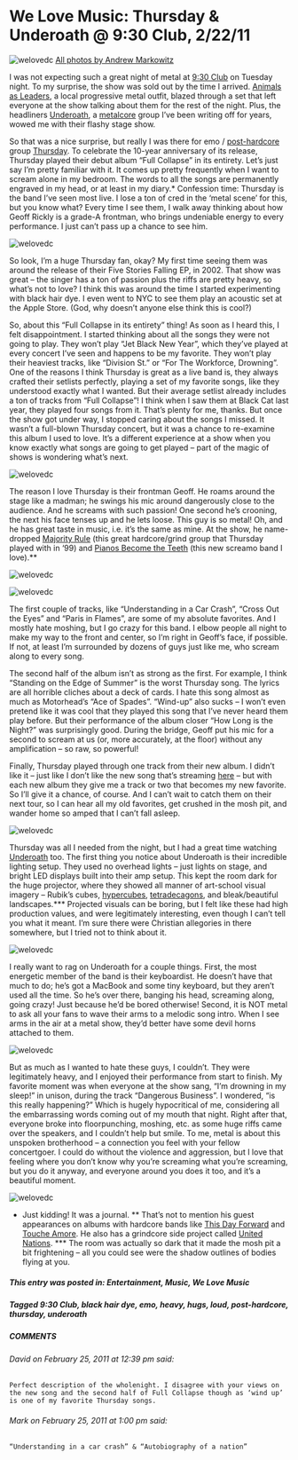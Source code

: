 # We Love Music: Thursday & Underoath @ 9:30 Club, 2/22/11
![welovedc](/content/images/5473005819_8831d67233_o.jpg "IMG_4196-2.jpg")
[All photos by Andrew Markowitz](http://www.flickr.com/photos/amphotography21/sets/72157626126733154/)

I was not expecting such a great night of metal at [9:30 Club](http://www.930.com/) on Tuesday night. To my surprise, the show was sold out by the time I arrived. [Animals as Leaders](http://www.myspace.com/animalsasleaders), a local progressive metal outfit, blazed through a set that left everyone at the show talking about them for the rest of the night. Plus, the headliners [Underoath](http://www.underoath777.com/), a [metalcore](http://en.wikipedia.org/wiki/Metalcore) group I’ve been writing off for years, wowed me with their flashy stage show.

So that was a nice surprise, but really I was there for emo / [post-hardcore](http://en.wikipedia.org/wiki/Post-hardcore) group [Thursday](http://www.thursday.net/). To celebrate the 10-year anniversary of its release, Thursday played their debut album “Full Collapse” in its entirety. Let’s just say I’m pretty familiar with it. It comes up pretty frequently when I want to scream alone in my bedroom. The words to all the songs are permanently engraved in my head, or at least in my diary.* Confession time: Thursday is the band I’ve seen most live. I lose a ton of cred in the ‘metal scene’ for this, but you know what? Every time I see them, I walk away thinking about how Geoff Rickly is a grade-A frontman, who brings undeniable energy to every performance. I just can’t pass up a chance to see him.

![welovedc](/content/images/5473601250_de731b0d58_o.jpg "IMG_4050.jpg")

So look, I’m a huge Thursday fan, okay? My first time seeing them was around the release of their Five Stories Falling EP, in 2002. That show was great – the singer has a ton of passion plus the riffs are pretty heavy, so what’s not to love? I think this was around the time I started experimenting with black hair dye. I even went to NYC to see them play an acoustic set at the Apple Store. (God, why doesn’t anyone else think this is cool?)

So, about this “Full Collapse in its entirety” thing! As soon as I heard this, I felt disappointment. I started thinking about all the songs they were not going to play. They won’t play “Jet Black New Year”, which they’ve played at every concert I’ve seen and happens to be my favorite. They won’t play their heaviest tracks, like “Division St.” or “For The Workforce, Drowning”. One of the reasons I think Thursday is great as a live band is, they always crafted their setlists perfectly, playing a set of my favorite songs, like they understood exactly what I wanted. But their average setlist already includes a ton of tracks from “Full Collapse”! I think when I saw them at Black Cat last year, they played four songs from it. That’s plenty for me, thanks. But once the show got under way, I stopped caring about the songs I missed. It wasn’t a full-blown Thursday concert, but it was a chance to re-examine this album I used to love. It’s a different experience at a show when you know exactly what songs are going to get played – part of the magic of shows is wondering what’s next.

![welovedc](/content/images/5473601472_6ee9deda33_o.jpg "IMG_4121-2.jpg")

The reason I love Thursday is their frontman Geoff. He roams around the stage like a madman; he swings his mic around dangerously close to the audience. And he screams with such passion! One second he’s crooning, the next his face tenses up and he lets loose. This guy is so metal! Oh, and he has great taste in music, i.e. it’s the same as mine. At the show, he name-dropped [Majority Rule](http://www.majrule.com/) (this great hardcore/grind group that Thursday played with in ‘99) and [Pianos Become the Teeth](http://www.myspace.com/pianosbecometheteeth) (this new screamo band I love).**

![welovedc](/content/images/5473006099_b18f9c5c18_o.jpg "IMG_4291-2.jpg")

![welovedc](/content/images/5473601686_3159200d7a_o.jpg "IMG_4179.jpg")

The first couple of tracks, like “Understanding in a Car Crash”, “Cross Out the Eyes” and “Paris in Flames”, are some of my absolute favorites. And I mostly hate moshing, but I go crazy for this band. I elbow people all night to make my way to the front and center, so I’m right in Geoff’s face, if possible. If not, at least I’m surrounded by dozens of guys just like me, who scream along to every song.

The second half of the album isn’t as strong as the first. For example, I think “Standing on the Edge of Summer” is the worst Thursday song. The lyrics are all horrible cliches about a deck of cards. I hate this song almost as much as Motorhead’s “Ace of Spades”. “Wind-up” also sucks – I won’t even pretend like it was cool that they played this song that I’ve never heard them play before. But their performance of the album closer “How Long is the Night?” was surprisingly good. During the bridge, Geoff put his mic for a second to scream at us (or, more accurately, at the floor) without any amplification – so raw, so powerful!

Finally, Thursday played through one track from their new album. I didn’t like it – just like I don’t like the new song that’s streaming [here](http://absolutepunk.net/artists/showlink.php?do=showdetails&l=2073) – but with each new album they give me a track or two that becomes my new favorite. So I’ll give it a chance, of course. And I can’t wait to catch them on their next tour, so I can hear all my old favorites, get crushed in the mosh pit, and wander home so amped that I can’t fall asleep.

![welovedc](/content/images/5473005691_bd7181ea76_o.jpg "IMG_4159.jpg")

Thursday was all I needed from the night, but I had a great time watching [Underoath](http://www.underoath777.com/) too. The first thing you notice about Underoath is their incredible lighting setup. They used no overhead lights – just lights on stage, and bright LED displays built into their amp setup. This kept the room dark for the huge projector, where they showed all manner of art-school visual imagery – Rubik’s cubes, [hypercubes](http://www.google.com/content/images?q=hypercube), [tetradecagons](http://www.math.com/tables/geometry/polygons.htm), and bleak/beautiful landscapes.*** Projected visuals can be boring, but I felt like these had high production values, and were legitimately interesting, even though I can’t tell you what it meant. I’m sure there were Christian allegories in there somewhere, but I tried not to think about it.

![welovedc](/content/images/5473006889_7ab49364d9_o.jpg "IMG_4675.jpg")

I really want to rag on Underoath for a couple things. First, the most energetic member of the band is their keyboardist. He doesn’t have that much to do; he’s got a MacBook and some tiny keyboard, but they aren’t used all the time. So he’s over there, banging his head, screaming along, going crazy! Just because he’d be bored otherwise! Second, it is NOT metal to ask all your fans to wave their arms to a melodic song intro. When I see arms in the air at a metal show, they’d better have some devil horns attached to them.

![welovedc](/content/images/5473006541_0ee7a8dfb7_o.jpg "IMG_4610-2.jpg")

But as much as I wanted to hate these guys, I couldn’t. They were legitimately heavy, and I enjoyed their performance from start to finish. My favorite moment was when everyone at the show sang, “I’m drowning in my sleep!” in unison, during the track “Dangerous Business”. I wondered, “is this really happening?” Which is hugely hypocritical of me, considering all the embarrassing words coming out of my mouth that night. Right after that, everyone broke into floorpunching, moshing, etc. as some huge riffs came over the speakers, and I couldn’t help but smile. To me, metal is about this unspoken brotherhood – a connection you feel with your fellow concertgoer. I could do without the violence and aggression, but I love that feeling where you don’t know why you’re screaming what you’re screaming, but you do it anyway, and everyone around you does it too, and it’s a beautiful moment.

![welovedc](/content/images/5473006525_bc3467cc4f_o.jpg "IMG_4504.jpg")

* Just kidding! It was a journal.
** That’s not to mention his guest appearances on albums with hardcore bands like [This Day Forward](http://www.youtube.com/watch?v=QEJrufUwWCY) and [Touche Amore](http://toucheamore.com/wordpress/). He also has a grindcore side project called [United Nations](http://www.last.fm/music/United+Nations).
*** The room was actually so dark that it made the mosh pit a bit frightening – all you could see were the shadow outlines of bodies flying at you.

##### This entry was posted in: Entertainment, Music, We Love Music 
##### Tagged 9:30 Club, black hair dye, emo, heavy, hugs, loud, post-hardcore, thursday, underoath

##### COMMENTS
###### David on February 25, 2011 at 12:39 pm said:
    Perfect description of the wholenight. I disagree with your views on the new song and the second half of Full Collapse though as ‘wind up’ is one of my favorite Thursday songs.

###### Mark on February 25, 2011 at 1:00 pm said:
    “Understanding in a car crash” & “Autobiography of a nation”
